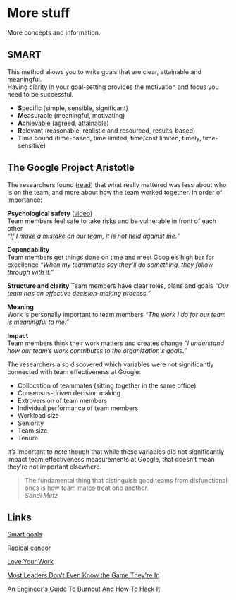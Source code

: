 # More stuff

More concepts and information.

## SMART

This method allows you to write goals that are clear, attainable and meaningful.  
Having clarity in your goal-setting provides the motivation and focus you need to be successful.

+ **S**pecific (simple, sensible, significant)
+ **M**easurable (meaningful, motivating)
+ **A**chievable (agreed, attainable)
+ **R**elevant (reasonable, realistic and resourced, results-based)
+ **T**ime bound (time-based, time limited, time/cost limited, timely, time-sensitive)

## The Google Project Aristotle

The researchers found ([read](https://www.nytimes.com/2016/02/28/magazine/what-google-learned-from-its-quest-to-build-the-perfect-team.html)) that what really mattered was less about who is on the team, and more about how the team worked together. In order of importance:

**Psychological safety** ([video](https://youtu.be/LhoLuui9gX8))  
Team members feel safe to take risks and be vulnerable in front of each other  
*“If I make a mistake on our team, it is not held against me.”*
	
**Dependability**  
Team members get things done on time and meet Google’s high bar for excellence
*“When my teammates say they’ll do something, they follow through with it.”*

**Structure and clarity**
Team members have clear roles, plans and goals
*“Our team has an effective decision-making process.”*

**Meaning**  
Work is personally important to team members
*“The work I do for our team is meaningful to me.”*

**Impact**  
Team members think their work matters and creates change
*“I understand how our team’s work contributes to the organization's goals.”*

The researchers also discovered which variables were not significantly connected with team effectiveness at Google:

+ Collocation of teammates (sitting together in the same office)
+ Consensus-driven decision making
+ Extroversion of team members
+ Individual performance of team members
+ Workload size
+ Seniority
+ Team size
+ Tenure

It’s important to note though that while these variables did not significantly impact team effectiveness measurements at Google, that doesn’t mean they’re not important elsewhere.

> The fundamental thing that distinguish good teams from disfunctional ones is how team mates treat one another.  
> *Sandi Metz*

## Links

[Smart goals](https://asana.com/resources/smart-goals)

[Radical candor](https://youtu.be/MIh_992Nfes)

[Love Your Work](https://youtu.be/jDIZS4IQlQk)

[Most Leaders Don't Even Know the Game They're In](https://youtu.be/RyTQ5-SQYTo)

[An Engineer's Guide To Burnout And How To Hack It](https://youtu.be/jfQ5M6wXi2w)
